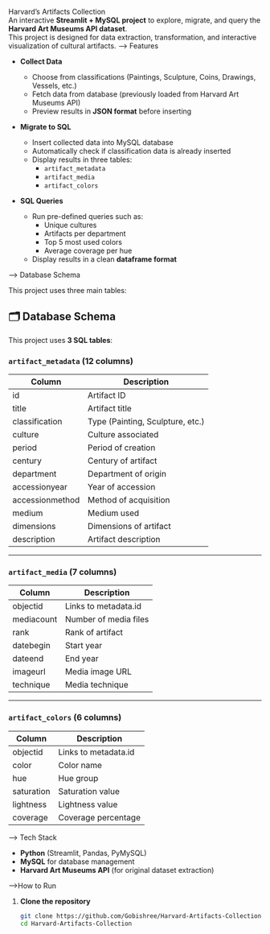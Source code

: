 Harvard’s Artifacts Collection  
An interactive **Streamlit + MySQL project** to explore, migrate, and query the **Harvard Art Museums API dataset**.  
This project is designed for data extraction, transformation, and interactive visualization of cultural artifacts.
--> Features  

- **Collect Data**  
  - Choose from classifications (Paintings, Sculpture, Coins, Drawings, Vessels, etc.)  
  - Fetch data from database (previously loaded from Harvard Art Museums API)  
  - Preview results in **JSON format** before inserting  

- **Migrate to SQL**  
  - Insert collected data into MySQL database  
  - Automatically check if classification data is already inserted  
  - Display results in three tables:  
    - `artifact_metadata`  
    - `artifact_media`  
    - `artifact_colors`  

- **SQL Queries**  
  - Run pre-defined queries such as:  
    - Unique cultures  
    - Artifacts per department  
    - Top 5 most used colors  
    - Average coverage per hue  
  - Display results in a clean **dataframe format**  

--> Database Schema  

This project uses three main tables:

## 🗂️ Database Schema  

This project uses **3 SQL tables**:  

### `artifact_metadata`  (12 columns)  
| Column | Description |
|--------|-------------|
| id | Artifact ID |
| title | Artifact title |
| classification | Type (Painting, Sculpture, etc.) |
| culture | Culture associated |
| period | Period of creation |
| century | Century of artifact |
| department | Department of origin |
| accessionyear | Year of accession |
| accessionmethod | Method of acquisition |
| medium | Medium used |
| dimensions | Dimensions of artifact |
| description | Artifact description |

---

### `artifact_media`  (7 columns)  
| Column | Description |
|--------|-------------|
| objectid | Links to metadata.id |
| mediacount | Number of media files |
| rank | Rank of artifact |
| datebegin | Start year |
| dateend | End year |
| imageurl | Media image URL |
| technique | Media technique |

---

### `artifact_colors`  (6 columns)  
| Column | Description |
|--------|-------------|
| objectid | Links to metadata.id |
| color | Color name |
| hue | Hue group |
| saturation | Saturation value |
| lightness | Lightness value |
| coverage | Coverage percentage |

--> Tech Stack  
- **Python** (Streamlit, Pandas, PyMySQL)  
- **MySQL** for database management  
- **Harvard Art Museums API** (for original dataset extraction)  

-->How to Run  
1. **Clone the repository**
   ```bash
   git clone https://github.com/Gobishree/Harvard-Artifacts-Collection.git
   cd Harvard-Artifacts-Collection
